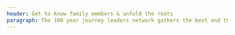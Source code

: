 ```yaml
---
header: Get to know family members & unfold the roots
paragraph: The 100 year journey leaders network gathers the best and the brightest, across disciplines and generations to inspire the future
---
```


